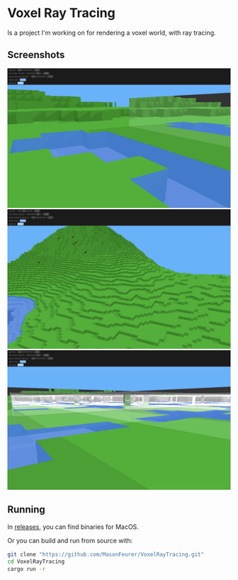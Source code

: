 # Voxel Ray Tracing
Is a project I'm working on for rendering a voxel world, with ray tracing.

## Screenshots
![Screenshot](./images/230129-200315.png)
![Screenshot](./images/230129-200353.png)
![Screenshot](./images/230129-200247.png)

## Running
In [releases](https://github.com/MasonFeurer/VoxelRayTracing/tree/main/releases), you can find binaries for MacOS.

Or you can build and run from source with:
```sh
git clone "https://github.com/MasonFeurer/VoxelRayTracing.git"
cd VoxelRayTracing
cargo run -r
```
